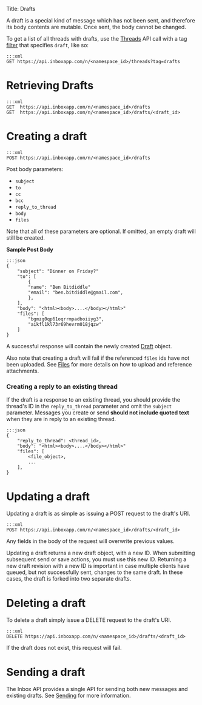 Title: Drafts

A draft is a special kind of message which has not been sent, and therefore its body contents are mutable. Once sent, the body cannot be changed.

To get a list of all threads with drafts, use the [Threads](#threads) API call with a tag [filter](#filters) that specifies `draft`, like so:

```
:::xml
GET https://api.inboxapp.com/n/<namespace_id>/threads?tag=drafts
```

# Retrieving Drafts

```
:::xml
GET  https://api.inboxapp.com/n/<namespace_id>/drafts
GET  https://api.inboxapp.com/n/<namespace_id>/drafts/<draft_id>
```

# Creating a draft

```
:::xml
POST https://api.inboxapp.com/n/<namespace_id>/drafts
```

Post body parameters:

* `subject`
* `to`
* `cc`
* `bcc`
* `reply_to_thread`
* `body`
* `files`

Note that all of these parameters are optional. If omitted, an empty draft will still be created.


**Sample Post Body**

```
:::json
{
    "subject": "Dinner on Friday?"
    "to": [
        {
        "name": "Ben Bitdiddle"
        "email": "ben.bitdiddle@gmail.com",
        },
    ],
    "body": "<html><body>....</body></html>"
    "files": [
        "bgmzg0qp61oqrrmpadboiiyg3",
        "aikfl1kl73r69hevrm018jqzw"
    ]
}
```

A successful response will contain the newly created [Draft](#draft) object.

Also note that creating a draft will fail if the referenced `files` ids have not been uploaded. See [Files](#files) for more details on how to upload and reference attachments.


### Creating a reply to an existing thread

If the draft is a response to an existing thread, you should provide the thread's ID in the `reply_to_thread` parameter and omit the `subject` parameter. Messages you create or send __should not include quoted text__ when they are in reply to an existing thread.

```
:::json
{
    "reply_to_thread": <thread_id>,
    "body": "<html><body>....</body></html>"
    "files": [
        <file_object>,
        ...
    ],
}
```


# Updating a draft

Updating a draft is as simple as issuing a POST request to the draft's URI.

```
:::xml
POST https://api.inboxapp.com/n/<namespace_id>/drafts/<draft_id>
```

Any fields in the body of the request will overwrite previous values.

Updating a draft returns a new draft object, with a new ID. When submitting subsequent send or save actions, you must use this new ID. Returning a new draft revision with a new ID is important in case multiple clients have queued, but not successfully sent, changes to the same draft. In these cases, the draft is forked into two separate drafts.

# Deleting a draft

To delete a draft simply issue a DELETE request to the draft's URI.

```
:::xml
DELETE https://api.inboxapp.com/n/<namespace_id>/drafts/<draft_id>
```

If the draft does not exist, this request will fail.


# Sending a draft

The Inbox API provides a single API for sending both new messages and existing drafts. See [Sending](#sending) for more information.
